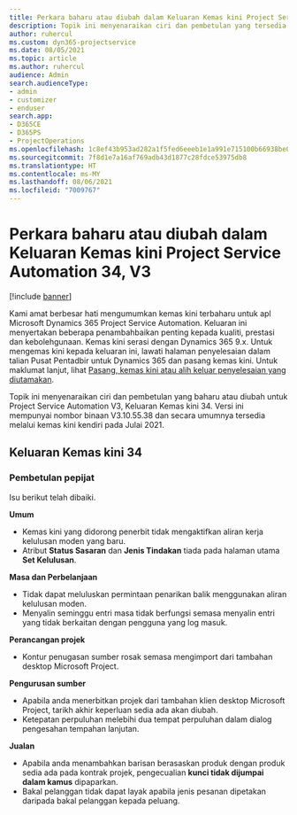 ```yaml
---
title: Perkara baharu atau diubah dalam Keluaran Kemas kini Project Service Automation 34, V3
description: Topik ini menyenaraikan ciri dan pembetulan yang tersedia dalam Keluaran Kemas kini Project Service Automation 34, V3.
author: ruhercul
ms.custom: dyn365-projectservice
ms.date: 08/05/2021
ms.topic: article
ms.author: ruhercul
audience: Admin
search.audienceType:
- admin
- customizer
- enduser
search.app:
- D365CE
- D365PS
- ProjectOperations
ms.openlocfilehash: 1c8ef43b953ad282a1f5fed6eeeb1e1a991e715100b66938be03b5b5f3da575e
ms.sourcegitcommit: 7f8d1e7a16af769adb43d1877c28fdce53975db8
ms.translationtype: HT
ms.contentlocale: ms-MY
ms.lasthandoff: 08/06/2021
ms.locfileid: "7009767"
---
```

# <a name="whats-new-or-changed-in-project-service-automation-update-release-34-v3"></a>Perkara baharu atau diubah dalam Keluaran Kemas kini Project Service Automation 34, V3

[!include [banner](../includes/psa-now-project-operations.md)]

Kami amat berbesar hati mengumumkan kemas kini terbaharu untuk apl Microsoft Dynamics 365 Project Service Automation. Keluaran ini menyertakan beberapa penambahbaikan penting kepada kualiti, prestasi dan kebolehgunaan. Kemas kini serasi dengan Dynamics 365 9.x. Untuk mengemas kini kepada keluaran ini, lawati halaman penyelesaian dalam talian Pusat Pentadbir untuk Dynamics 365 dan pasang kemas kini. Untuk maklumat lanjut, lihat [Pasang, kemas kini atau alih keluar penyelesaian yang diutamakan](/power-platform/admin/install-remove-preferred-solution).

Topik ini menyenaraikan ciri dan pembetulan yang baharu atau diubah untuk Project Service Automation V3, Keluaran Kemas kini 34. Versi ini mempunyai nombor binaan V3.10.55.38 dan secara umumnya tersedia melalui kemas kini kendiri pada Julai 2021.

## <a name="update-release-34"></a>Keluaran Kemas kini 34

### <a name="bug-fixes"></a>Pembetulan pepijat
Isu berikut telah dibaiki.

**Umum**

- Kemas kini yang didorong penerbit tidak mengaktifkan aliran kerja kelulusan moden yang baru.
- Atribut **Status Sasaran** dan **Jenis Tindakan** tiada pada halaman utama **Set Kelulusan**.

**Masa dan Perbelanjaan**

- Tidak dapat meluluskan permintaan penarikan balik menggunakan aliran kelulusan moden.
- Menyalin seminggu entri masa tidak berfungsi semasa menyalin entri yang tidak berkaitan dengan pengguna yang log masuk.

**Perancangan projek**

- Kontur penugasan sumber rosak semasa mengimport dari tambahan desktop Microsoft Project.

**Pengurusan sumber**

- Apabila anda menerbitkan projek dari tambahan klien desktop Microsoft Project, tarikh akhir keperluan sedia ada akan diubah.
- Ketepatan perpuluhan melebihi dua tempat perpuluhan dalam dialog pengesahan tempahan lanjutan.

**Jualan**

- Apabila anda menambahkan barisan berasaskan produk dengan produk sedia ada pada kontrak projek, pengecualian **kunci tidak dijumpai dalam kamus** dipaparkan.
- Bakal pelanggan tidak dapat layak apabila jenis pesanan dipetakan daripada bakal pelanggan kepada peluang.
